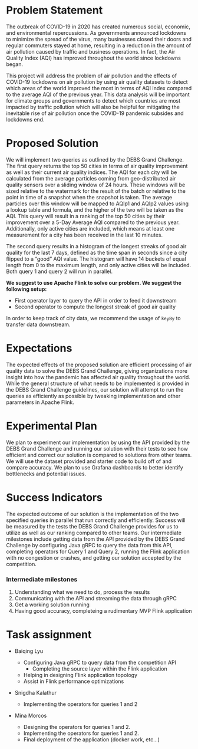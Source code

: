 # Problem Statement


The outbreak of COVID-19 in 2020 has created numerous social, economic, and environmental repercussions. As governments announced lockdowns to minimize the spread of the virus, many businesses closed their doors and regular commuters stayed at home, resulting in a reduction in the amount of air pollution caused by traffic and business operations. In fact, the Air Quality Index (AQI) has improved throughout the world since lockdowns began. 


This project will address the problem of air pollution and the effects of COVID-19 lockdowns on air pollution by using air quality datasets to detect which areas of the world improved the most in terms of AQI index compared to the average AQI of the previous year. This data analysis will be important for climate groups and governments to detect which countries are most impacted by traffic pollution which will also be helpful for mitigating the inevitable rise of air pollution once the COVID-19 pandemic subsides and lockdowns end.  


# Proposed Solution

We will implement two queries as outlined by the DEBS Grand Challenge. The first query returns the top 50 cities in terms of air quality improvement as well as their current air quality indices. The AQI for each city will be calculated from the average particles coming from geo-distributed air quality sensors over a sliding window of 24 hours. These windows will be sized relative to the watermark for the result of the batch or relative to the point in time of a snapshot when the snapshot is taken. The average particles over this window will be mapped to AQIp1 and AQIp2 values using a lookup table and formula, and the higher of the two will be taken as the AQI. This query will result in a ranking of the top 50 cities by their improvement over a 5-Day Average AQI compared to the previous year. Additionally, only active cities are included, which means at least one measurement for a city has been received in the last 10 minutes. 


The second query results in a histogram of the longest streaks of good air quality for the last 7 days, defined as the time span in seconds since a city flipped to a “good” AQI value. The histogram will have 14 buckets of equal length from 0 to the maximum length, and only active cities will be included. Both query 1 and query 2 will run in parallel. 


**We suggest to use Apache Flink to solve our problem. We suggest the following setup:**

- First operator layer to query the API in order to feed it downstream
- Second operator to compute the longest streak of good air quality

In order to keep track of city data, we recommend the usage of `keyBy` to transfer data downstream.

# Expectations

The expected effects of the proposed solution are efficient processing of air quality data to solve the DEBS Grand Challenge, giving organizations more insight into how the pandemic has affected air quality throughout the world. While the general structure of what needs to be implemented is provided in the DEBS Grand Challenge guidelines, our solution will attempt to run the queries as efficiently as possible by tweaking implementation and other parameters in Apache Flink. 

# Experimental Plan

We plan to experiment our implementation by using the API provided by the DEBS Grand Challenge and running our solution with their tests to see how efficient and correct our solution is compared to solutions from other teams. We will use the dataset provided and starter code to build off of and compare accuracy. We plan to use Grafana dashboards to better identify bottlenecks and potential issues. 

# Success Indicators

The expected outcome of our solution is the implementation of the two specified queries in parallel that run correctly and efficiently. Success will be measured by the tests the DEBS Grand Challenge provides for us to utilize as well as our ranking compared to other teams. Our intermediate milestones include getting data from the API provided by the DEBS Grand Challenge by configuring Java gRPC to query the data from this API, completing operators for Query 1 and Query 2, running the Flink application with no congestion or crashes, and getting our solution accepted by the competition. 

### Intermediate milestones

1. Understanding what we need to do, process the results
2. Communicating with the API and streaming the data through gRPC
3. Get a working solution running
4. Having good accuracy, completeing a rudimentary MVP Flink application

# Task assignment

- Baiqing Lyu
    - Configuring Java gRPC to query data from the competition API
        - Completing the source layer within the Flink application
    - Helping in designing Flink application topology
    - Assist in Flink performance optimizations

- Snigdha Kalathur
    - Implementing the operators for queries 1 and 2
- Mina Morcos
    - Designing the operators for queries 1 and 2.
    - Implementing the operators for queries 1 and 2.
    - Final deployment of the application (docker work, etc...)
